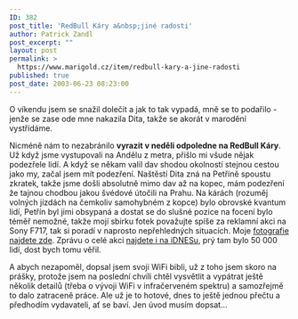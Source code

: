 ```yaml
---
ID: 382
post_title: 'RedBull Káry a&nbsp;jiné radosti'
author: Patrick Zandl
post_excerpt: ""
layout: post
permalink: >
  https://www.marigold.cz/item/redbull-kary-a-jine-radosti
published: true
post_date: 2003-06-23 08:23:00
---
```

<P>O víkendu jsem se snažil dolečit a jak to tak vypadá, mně se to podařilo - jenže se zase ode mne nakazila Dita, takže se akorát v marodění vystřídáme. </P>
<P>Nicméně nám to nezabránilo <STRONG>vyrazit v neděli odpoledne na RedBull Káry</STRONG>. Už když jsme vystupovali na Andělu z metra, přišlo mi všude nějak podezřele lidí. A když se někam valil dav shodou okolností stejnou cestou jako my, začal jsem mít podezření. Naštěstí Dita zná na Petříně spoustu zkratek, takže jsme došli absolutně mimo dav až na kopec, mám podezření že tajnou chodbou jakou švédové útočili na Prahu. Na kárách (rozuměj volných jízdách na čemkoliv samohybném z kopce) bylo obrovské kvantum lidí, Petřín byl jimi obsypaná a dostat se do slušné pozice na focení bylo téměř nemožné, takže mojí sbirku fotek považujte spíše za reklamní akci na Sony F717, tak si poradí v naprosto nepřehledných situacích. Moje <A href="http://tangero.me.cz/redbullkary2003/">fotografie najdete zde</A>. Zprávu o celé akci <A href="http://zpravy.idnes.cz/praha.asp?r=praha&amp;c=A030622_195327_praha_mad" target=_blank>najdete i na iDNESu</A>, prý tam bylo 50 000 lidí, dost bych tomu věřil. </P>
<P>A abych nezapoměl, dopsal jsem svoji WiFi bibli, už z toho jsem skoro na prášky, protože jsem na poslední chvíli chtěl vysvětlit a vypátrat ještě několik detailů (třeba o vývoji WiFi v infračerveném spektru) a samozřejmě to dalo zatraceně práce. Ale už je to hotové, dnes to ještě jednou přečtu a předhodím vydavateli, ať se baví. Jen úvod musím dopsat...</P>